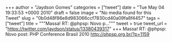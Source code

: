 
+++
author = "Jaydson Gomes"
categories = ["tweet"]
date = "Tue May 04 19:33:53 +0000 2010"
draft = false
image = "No media found for this Tweet"
slug = "0b0d48f86e8d983066ccf7830cd40a09fa8f4457"
tags = ["tweet"]
title = """Massa! RT: @phpsp: Novo p..."""
tweet = true
tweet_url = "https://twitter.com/jaydson/status/13380439317"
+++
Massa! RT: @phpsp: Novo post: PHP Conference Brasil 2010 http://phpsp.org.br/?p=1159
